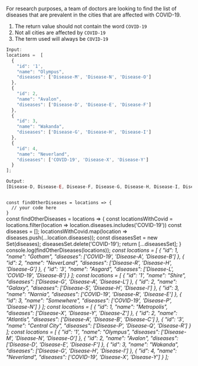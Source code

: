 For research purposes, a team of doctors are looking to find the list of diseases that are prevalent in the cities that are affected with COVID-19.

1. The return value should not contain the word `COVID-19`
2. Not all cities are affected by `COVID-19`
3. The term used will always be `COVID-19`

```js
Input:
locations =  [
  {
    "id": '1',
    "name": "Olympus",
    "diseases": ['Disease-M', 'Disease-N', 'Disease-O']
  },
  {
    "id": 2,
    "name": "Avalon",
    "diseases": ['Disease-D', 'Disease-E', 'Disease-F']
  },
  {
    "id": 3,
    "name": "Wakanda",
    "diseases": ['Disease-G', 'Disease-H', 'Disease-I']
  },
  {
    "id": 4,
    "name": "Neverland",
    "diseases": ['COVID-19', 'Disease-X', 'Disease-Y']
  }
];

Output:
[Disease-D, Disease-E, Disease-F, Disease-G, Disease-H, Disease-I, Disease-M, Disease-N, Disease-O]
```

<codeblock language="javascript" type="exercise" testMode="multipleInput">
<code>
const findOtherDiseases = locations => {
  // your code here
}
</code>

<solution>
const findOtherDiseases  = locations => {
  const locationsWithCovid = locations.filter(location => location.diseases.includes('COVID-19'))
  const diseases = [];
  locationsWithCovid.map(location => diseases.push(...location.diseases));
  const diseasesSet = new Set(diseases);
  diseasesSet.delete('COVID-19');
  return [...diseasesSet];
}
</solution>

<testcases>
<caller>
console.log(findOtherDiseases(locations));
</caller>
<testcase>
<i>
const locations =  [
    {
        "id": 1,
        "name": "Gotham",
        "diseases": ['COVID-19', 'Disease-A', 'Disease-B']
    },
    {
        "id": 2,
        "name": "NeverLand",
        "diseases": ['Disease-R', 'Disease-H', 'Disease-G']
    },
    {
        "id": '3',
        "name": "Asgard",
        "diseases": ['Disease-L', 'COVID-19', 'Disease-B']
    }
];
</i>
</testcase>
<testcase>
<i>
const locations =  [
    {
        "id": '1',
        "name": "Shire",
        "diseases": ['Disease-G', 'Disease-A', 'Disease-L']
    },
    {
        "id": 2,
        "name": "Galaxy",
        "diseases": ['Disease-S', 'Disease-H', 'Disease-I']
    },
    {
        "id": 3,
        "name": "Narnia",
        "diseases": ['COVID-19', 'Disease-R', 'Disease-E']
    },
    {
        "id": 3,
        "name": "Somewhere",
        "diseases": ['COVID-19', 'Disease-P', 'Disease-N']
    }
];
</i>
</testcase>
<testcase>
<i>
const locations =  [
  {
    "id": 1,
    "name": "Metropolis",
    "diseases": ['Disease-X', 'Disease-Y', 'Disease-Z']
  },
  {
    "id": 2,
    "name": "Atlantis",
    "diseases": ['Disease-A', 'Disease-B', 'Disease-C']
  },
  {
    "id": '3',
    "name": "Central City",
    "diseases": ['Disease-P', 'Disease-Q', 'Disease-R']
  }
];
</i>
</testcase>
<testcase>
<i>
const locations =  [
  {
    "id": '1',
    "name": "Olympus",
    "diseases": ['Disease-M', 'Disease-N', 'Disease-O']
  },
  {
    "id": 2,
    "name": "Avalon",
    "diseases": ['Disease-D', 'Disease-E', 'Disease-F']
  },
  {
    "id": 3,
    "name": "Wakanda",
    "diseases": ['Disease-G', 'Disease-H', 'Disease-I']
  },
  {
    "id": 4,
    "name": "Neverland",
    "diseases": ['COVID-19', 'Disease-X', 'Disease-Y']
  }
];
</i>
</testcase>
</testcases>
</codeblock>
